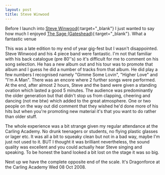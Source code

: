 ```yaml
---
layout: post
title: Steve Winwood
---
```


Before I launch into [Steve Winwood](http://www.stevewinwood.com){:target="_blank"} I just wanted to say how much I enjoyed 
[The Sage (Gateshead)](http://www.thesagegateshead.org){:target="_blank"}. What a fantastic venue

This was a late edition to my end of year gig-fest but I wasn't disappointed. Steve Winwood and his 4 piece band were fantastic. I'm not that 
familiar with his back catalogue (pre 80''s) so it's difficult for me to comment on his song selection. He has a new album out and his tour was 
to promote that album and I guess he did a number of tracks from that album. He did play a few numbers I recognised namely "Gimme Some Lovin", 
"Higher Love" and "I'm A Man". There was an encore where 2 further songs were performed. At the end, after almost 2 hours, Steve and the band were 
given a standing ovation which lasted a good 5 minutes. The audience was predominantly the older generation but that didn't stop us from clapping, 
cheering and dancing (not me btw) which added to the great atmosphere. One or two people on the way out did comment that they wished he'd done more 
of his hits but when you're promoting new material it's that you want to do rather than older stuff.

The whole experience was a bit strange given my regular attendance at the Carling Academy. No drunk teenagers or students, no flying plastic glasses or 
lager etc. It was all a bit to squeaky clean but not in a bad way, maybe I'm just not used to it. BUT I thought it was brilliant nevertheless, the 
sound quality was excellent and you could actually hear Steve singing and speaking. To be honest the band looked a bit lost on the stage it was so 
big.

Next up we have the complete opposite end of the scale. It's Dragonforce at the Carling Academy Wed 08 Oct 2008.